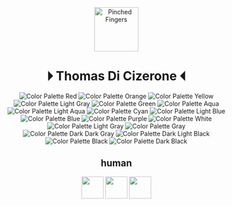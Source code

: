 <div align="center">
    <a href="https://cizer.one">
        <img src="https://em-content.zobj.net/source/google/350/pinched-fingers_1f90c.png" alt="Pinched Fingers" width="100" height="100">
    </a>
    <h1 align="center"> ⏵ Thomas Di Cizerone ⏴ </h1>
    <div align="center">
        <img src="https://place-hold.it/32x12/f7768e/f7768e" alt="Color Palette Red"/>
        <img src="https://place-hold.it/32x12/ff9e64/ff9e64" alt="Color Palette Orange"/>
        <img src="https://place-hold.it/32x12/e0af68/e0af68" alt="Color Palette Yellow"/>
        <img src="https://place-hold.it/32x12/cfc9c2/cfc9c2" alt="Color Palette Light Gray"/>
        <img src="https://place-hold.it/32x12/9ece6a/9ece6a" alt="Color Palette Green"/>
        <img src="https://place-hold.it/32x12/73daca/73daca" alt="Color Palette Aqua"/>
        <img src="https://place-hold.it/32x12/b4f9f8/b4f9f8" alt="Color Palette Light Aqua"/>
        <img src="https://place-hold.it/32x12/2ac3de/2ac3de" alt="Color Palette Cyan"/>
        <img src="https://place-hold.it/32x12/7dcfff/7dcfff" alt="Color Palette Light Blue"/>
        <img src="https://place-hold.it/32x12/7aa2f7/7aa2f7" alt="Color Palette Blue"/>
        <img src="https://place-hold.it/32x12/bb9af7/bb9af7" alt="Color Palette Purple"/>
        <img src="https://place-hold.it/32x12/c0caf5/c0caf5" alt="Color Palette 
        White"/>
        <img src="https://place-hold.it/32x12/a9b1d6/a9b1d6" alt="Color Palette Light Gray"/>
        <img src="https://place-hold.it/32x12/9aa5ce/9aa5ce" alt="Color Palette Gray"/>
        <img src="https://place-hold.it/32x12/565f89/565f89" alt="Color Palette Dark Dark Gray"/>
        <img src="https://place-hold.it/32x12/414868/414868" alt="Color Palette Dark Light Black"/>
        <img src="https://place-hold.it/32x12/24283b/24283b" alt="Color Palette Black"/>
        <img src="https://place-hold.it/32x12/1a1b26/1a1b26" alt="Color Palette Dark Black"/>
    </div>
    <h2>human</h2>
    <a href="https://mangiare.cizer.one"><img src="https://em-content.zobj.net/source/google/412/pot-of-food_1f372.png" style="width: 50px;"></a>
    <a href="https://gitlab.com/tciz1"><img src="https://em-content.zobj.net/source/google/412/fox_1f98a.png" style="width: 50px;"></a>
    <a href="https://gitlab.com/tciz1/dotfiles"><img src="https://em-content.zobj.net/source/skype/289/laptop_1f4bb.png" style="width: 50px;"></a>
</div>